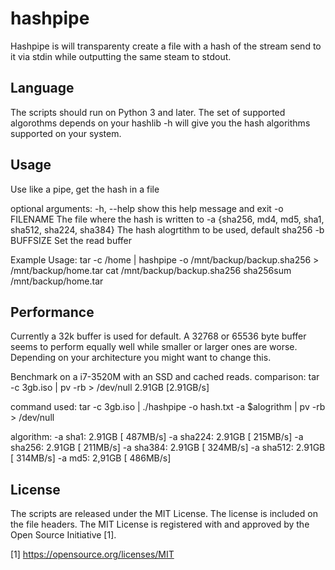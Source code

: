 hashpipe
==========

Hashpipe is will transparenty create a file with a hash of the stream send to it
via stdin while outputting the same steam to stdout.

Language
--------
The scripts should run on Python 3 and later.
The set of supported algorothms depends on your hashlib -h will give you the
hash algorithms supported on your system.

Usage
-----
Use like a pipe, get the hash in a file

optional arguments:
  -h, --help            show this help message and exit
  -o FILENAME           The file where the hash is written to
  -a {sha256, md4, md5, sha1, sha512, sha224, sha384}
                        The hash alogrtithm to be used, default sha256
  -b BUFFSIZE           Set the read buffer

Example Usage:
 tar -c /home | hashpipe -o /mnt/backup/backup.sha256 > /mnt/backup/home.tar
 cat /mnt/backup/backup.sha256
 sha256sum /mnt/backup/home.tar

Performance
-----------
Currently a 32k buffer is used for default. A 32768 or 65536 byte buffer seems
to perform equally well while smaller or larger ones are worse.
Depending on your architecture you might want to change this. 

Benchmark on a i7-3520M with an SSD and cached reads.
comparison: 
tar -c 3gb.iso | pv -rb > /dev/null
2.91GB [2.91GB/s]

command used:
tar -c 3gb.iso | ./hashpipe -o hash.txt -a $alogrithm | pv -rb > /dev/null

algorithm:
-a sha1:    2.91GB [ 487MB/s]
-a sha224:  2.91GB [ 215MB/s]
-a sha256:  2.91GB [ 211MB/s]
-a sha384:  2.91GB [ 324MB/s]
-a sha512:  2.91GB [ 314MB/s]
-a md5:     2,91GB [ 486MB/s]

License
-------

The scripts are released under the MIT License.  The license is
included on the file headers.  The MIT License is registered with
and approved by the Open Source Initiative [1].

[1] https://opensource.org/licenses/MIT
